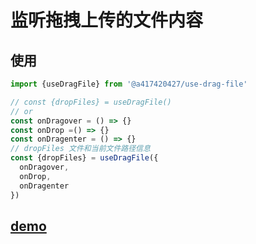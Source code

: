 # 监听拖拽上传的文件内容

## 使用
```js
import {useDragFile} from '@a417420427/use-drag-file'

// const {dropFiles} = useDragFile()
// or
const onDragover = () => {}
const onDrop =() => {}
const onDragenter = () => {}
// dropFiles 文件和当前文件路径信息
const {dropFiles} = useDragFile({
  onDragover,
  onDrop,
  onDragenter
})
```

## [demo](https://blog.zxueping.com/dist/index.html#/Sample)